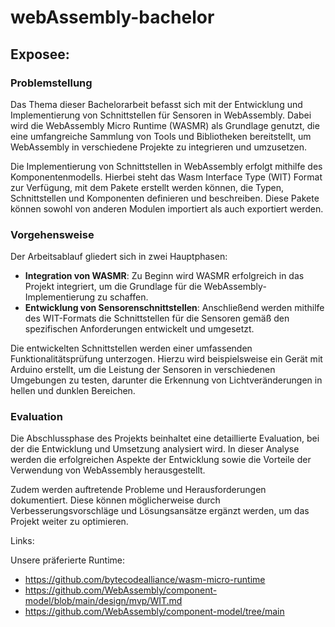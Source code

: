 # webAssembly-bachelor

## Exposee:

### Problemstellung

Das Thema dieser Bachelorarbeit befasst sich mit der Entwicklung und Implementierung von Schnittstellen für Sensoren in WebAssembly. Dabei wird die WebAssembly Micro Runtime (WASMR) als Grundlage genutzt, die eine umfangreiche Sammlung von Tools und Bibliotheken bereitstellt, um WebAssembly in verschiedene Projekte zu integrieren und umzusetzen.

Die Implementierung von Schnittstellen in WebAssembly erfolgt mithilfe des Komponentenmodells. Hierbei steht das Wasm Interface Type (WIT) Format zur Verfügung, mit dem Pakete erstellt werden können, die Typen, Schnittstellen und Komponenten definieren und beschreiben. Diese Pakete können sowohl von anderen Modulen importiert als auch exportiert werden.

### Vorgehensweise

Der Arbeitsablauf gliedert sich in zwei Hauptphasen:

* **Integration von WASMR**: Zu Beginn wird WASMR erfolgreich in das Projekt integriert, um die Grundlage für die WebAssembly-Implementierung zu schaffen.</li>
* **Entwicklung von Sensorenschnittstellen**: Anschließend werden mithilfe des WIT-Formats die Schnittstellen für die Sensoren gemäß den spezifischen Anforderungen entwickelt und umgesetzt.

Die entwickelten Schnittstellen werden einer umfassenden Funktionalitätsprüfung unterzogen. Hierzu wird beispielsweise ein Gerät mit Arduino erstellt, um die Leistung der Sensoren in verschiedenen Umgebungen zu testen, darunter die Erkennung von Lichtveränderungen in hellen und dunklen Bereichen.

### Evaluation

Die Abschlussphase des Projekts beinhaltet eine detaillierte Evaluation, bei der die Entwicklung und Umsetzung analysiert wird. In dieser Analyse werden die erfolgreichen Aspekte der Entwicklung sowie die Vorteile der Verwendung von WebAssembly herausgestellt.

Zudem werden auftretende Probleme und Herausforderungen dokumentiert. Diese können möglicherweise durch Verbesserungsvorschläge und Lösungsansätze ergänzt werden, um das Projekt weiter zu optimieren.

Links:

Unsere präferierte Runtime: 
* https://github.com/bytecodealliance/wasm-micro-runtime
* https://github.com/WebAssembly/component-model/blob/main/design/mvp/WIT.md
* https://github.com/WebAssembly/component-model/tree/main
